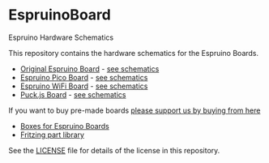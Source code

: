 EspruinoBoard
============

Espruino Hardware Schematics

This repository contains the hardware schematics for the Espruino Boards.

* [Original Espruino Board](http://www.espruino.com/EspruinoBoard) - [see schematics](Original)
* [Espruino Pico Board](http://www.espruino.com/Pico) - [see schematics](Pico)
* [Espruino WiFi Board](http://www.espruino.com/WiFi) - [see schematics](WiFi)
* [Puck.js Board](http://www.espruino.com/Puck.js) - [see schematics](Puck.js)

If you want to buy pre-made boards [please support us by buying from here](https://shop.espruino.com)

* [Boxes for Espruino Boards](boxes)
* [Fritzing part library](frizting)

See the [LICENSE](LICENSE) file for details of the license in this repository.

